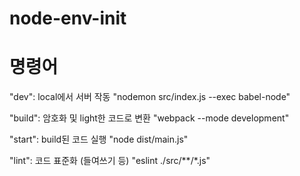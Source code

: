 ﻿# node-env-init
 
 # 명령어 

"dev": local에서 서버 작동 "nodemon src/index.js --exec babel-node"

"build": 암호화 및 light한 코드로 변환 "webpack --mode development"

"start": build된 코드 실행 "node dist/main.js"

"lint": 코드 표준화 (들여쓰기 등) "eslint ./src/**/*.js"
